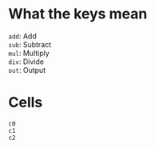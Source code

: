 # What the keys mean
```add```: Add  
```sub```: Subtract  
```mul```: Multiply  
```div```: Divide  
```out```: Output  
# Cells
```c0```  
```c1```  
```c2```